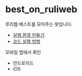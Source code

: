 # best_on_ruliweb

루리웹 베스트를 모아주는 봇입니다.

- [실행 환경 만들기](https://github.com/moabogey/docs/wiki/개발환경만들기)
- [코드 실행 방법](https://github.com/moabogey/docs/wiki/예제코드실행)

모바일 앱에서 확인

- 안드로이드
- iOS
